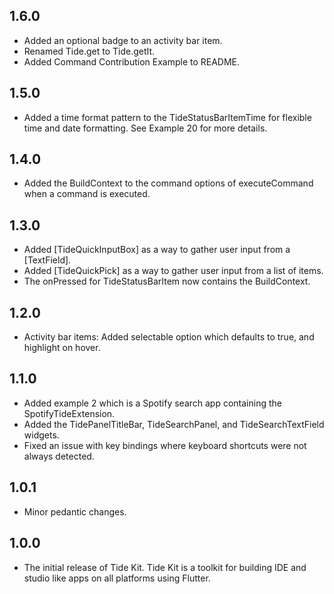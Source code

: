 ## 1.6.0

- Added an optional badge to an activity bar item.
- Renamed Tide.get to Tide.getIt.
- Added Command Contribution Example to README.

## 1.5.0

- Added a time format pattern to the TideStatusBarItemTime for flexible time and date formatting. See Example 20 for more details.

## 1.4.0

- Added the BuildContext to the command options of executeCommand when a command is executed.

## 1.3.0

- Added [TideQuickInputBox] as a way to gather user input from a [TextField].
- Added [TideQuickPick] as a way to gather user input from a list of items.
- The onPressed for TideStatusBarItem now contains the BuildContext.

## 1.2.0

- Activity bar items: Added selectable option which defaults to true, and highlight on hover.

## 1.1.0

- Added example 2 which is a Spotify search app containing the SpotifyTideExtension.
- Added the TidePanelTitleBar, TideSearchPanel, and TideSearchTextField widgets.
- Fixed an issue with key bindings where keyboard shortcuts were not always detected.

## 1.0.1

* Minor pedantic changes.

## 1.0.0

* The initial release of Tide Kit. Tide Kit is a toolkit for building IDE and studio like apps on all platforms using Flutter.
